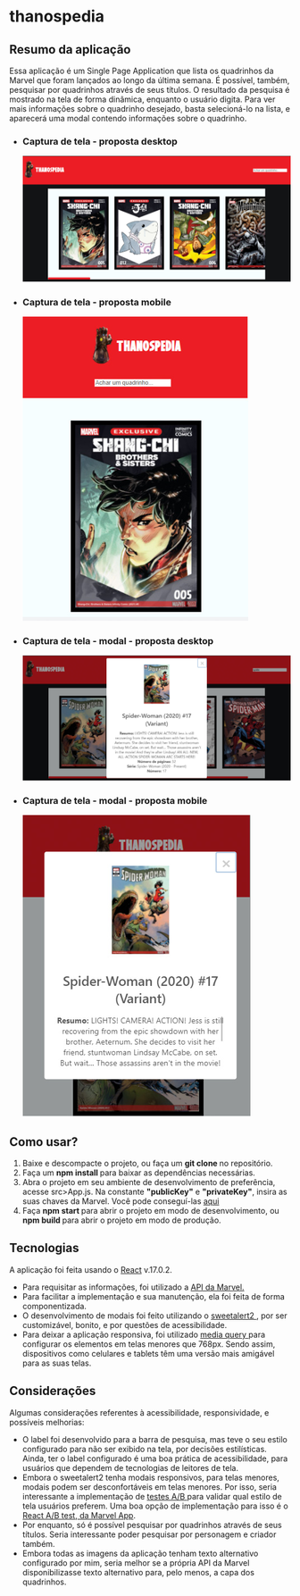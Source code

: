 # thanospedia

## Resumo da aplicação

Essa aplicação é um Single Page Application que lista os quadrinhos da Marvel que foram lançados ao longo da última semana. É possível, também, pesquisar por quadrinhos através de seus títulos. O resultado da pesquisa é mostrado na tela de forma dinâmica, enquanto o usuário digita. Para ver mais informações sobre o quadrinho desejado, basta selecioná-lo na lista, e aparecerá uma modal contendo informações sobre o quadrinho.
<div>
  <ul>
    <li>
      <h3> Captura de tela - proposta desktop </h3>
      <img src="https://github.com/luizamedeiros/thanospedia/blob/main/src/assets/Screenshots/Screenshot%20web.jpg"/>
      </li>
    <li>
    <h3> Captura de tela - proposta mobile </h3>
    <img src="https://github.com/luizamedeiros/thanospedia/blob/main/src/assets/Screenshots/Screenshot%20mobile.jpg"/>
    </li>
    <li>
      <h3> Captura de tela - modal - proposta desktop </h3>
      <img src="https://github.com/luizamedeiros/thanospedia/blob/main/src/assets/Screenshots/Screenshot%20web%20search.jpg"/>
      </li>
    <li>
    <h3> Captura de tela - modal - proposta mobile </h3>
    <img src="https://github.com/luizamedeiros/thanospedia/blob/main/src/assets/Screenshots/Screenshot%20mobile%20modal.jpg"/>
    </li>
</div>

## Como usar?
<ol>
<li> Baixe e descompacte o projeto, ou faça um <b> git clone </b> no repositório. </li>
<li> Faça um <b> npm install </b> para baixar as dependências necessárias. </li>
<li> Abra o projeto em seu ambiente de desenvolvimento de preferência, acesse src>App.js. Na constante <b>"publicKey"</b> e <b>"privateKey"</b>, insira as suas chaves da Marvel. Você pode conseguí-las <a href="https://developer.marvel.com/account"> aqui </a></li>
<li> Faça <b> npm start </b> para abrir o projeto em modo de desenvolvimento, ou <b> npm build </b> para abrir o projeto em modo de produção. </li>
</ol>

## Tecnologias

A aplicação foi feita usando o <a href="https://reactjs.org/"> React</a> v.17.0.2.
<ul>
  <li> Para requisitar as informações, foi utilizado a <a href="https://developer.marvel.com/"> API da Marvel. </a> </li>
<li> Para facilitar a implementação e sua manutenção, ela foi feita de forma componentizada.</li>
<li> O desenvolvimento de modais foi feito utilizando o <a href="https://sweetalert2.github.io/"> sweetalert2 </a>, por ser customizável, bonito, e por questões de acessibilidade.</li>
<li> Para deixar a aplicação responsiva, foi utilizado <a href="https://www.w3schools.com/css/css_rwd_mediaqueries.asp"> media query </a> para configurar os elementos em telas menores que 768px. Sendo assim, dispositivos como celulares e tablets têm uma versão mais amigável para as suas telas.</li>
</ul>

## Considerações

Algumas considerações referentes à acessibilidade, responsividade, e possíveis melhorias:

<ul>
<li> O label foi desenvolvido para a barra de pesquisa, mas teve o seu estilo configurado para não ser exibido na tela, por decisões estilísticas. Ainda, ter o label configurado é uma boa prática de acessibilidade, para usuários que dependem de tecnologias de leitores de tela. </li>
<li> Embora o sweetalert2 tenha modais responsivos, para telas menores, modais podem ser desconfortáveis em telas menores. Por isso, seria interessante a implementação de <a href="https://vwo.com/ab-testing/"> testes A/B </a> para validar qual estilo de tela usuários preferem. Uma boa opção de implementação para isso é o <a href="https://www.npmjs.com/package/@marvelapp/react-ab-test"> React A/B test, da Marvel App</a>.</li>
<li> Por enquanto, só é possível pesquisar por quadrinhos através de seus títulos. Seria interessante poder pesquisar por personagem e criador também. </li>
<li> Embora todas as imagens da aplicação tenham texto alternativo configurado por mim, seria melhor se a própria API da Marvel disponibilizasse texto alternativo para, pelo menos, a capa dos quadrinhos.</li>
</ul>
